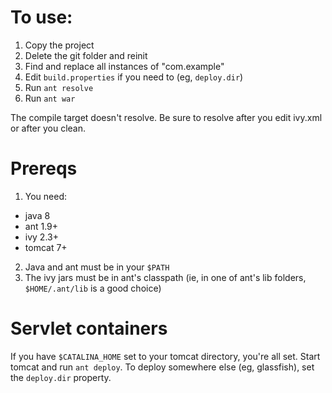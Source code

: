 # To use:

1. Copy the project
2. Delete the git folder and reinit
3. Find and replace all instances of "com.example"
4. Edit `build.properties` if you need to (eg, `deploy.dir`)
5. Run `ant resolve`
6. Run `ant war`

The compile target doesn't resolve.
Be sure to resolve after you edit ivy.xml or after you clean.


# Prereqs

1. You need:
 - java 8
 - ant 1.9+
 - ivy 2.3+
 - tomcat 7+

2. Java and ant must be in your `$PATH`
3. The ivy jars must be in ant's classpath (ie, in one of ant's lib folders, `$HOME/.ant/lib` is a good choice)


# Servlet containers

If you have `$CATALINA_HOME` set to your tomcat directory, you're all set.
Start tomcat and run `ant deploy`.
To deploy somewhere else (eg, glassfish), set the `deploy.dir` property.
